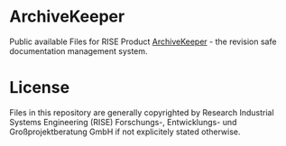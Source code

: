 # ArchiveKeeper
Public available Files for RISE Product [ArchiveKeeper](https://www.comprise.world/products/ArchiveKeeper/) - the revision safe documentation management system.

# License

Files in this repository are generally copyrighted by Research Industrial Systems Engineering (RISE)
Forschungs-, Entwicklungs- und Großprojektberatung GmbH if not explicitely stated otherwise.

